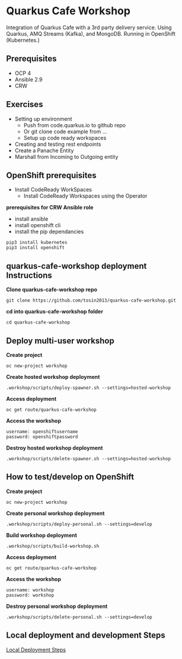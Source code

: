 Quarkus Cafe Workshop
=====================

Integration  of Quarkus Cafe with a 3rd party delivery service.  Using Quarkus, AMQ Streams (Kafka), and MongoDB. Running in OpenShift (Kubernetes.)

## Prerequisites
* OCP 4 
* Ansible 2.9
* CRW

## Exercises
* Setting up environment 
  * Push from code.quarkus.io to github repo
  * Or git clone code example from ...
  * Setup up code ready workspaces 
* Creating and testing rest endpoints
* Create a Panache Entity
* Marshall from Incoming to Outgoing entity

## OpenShift prerequisites 
* Install CodeReady WorkSpaces  
  * Install CodeReady Workspaces using the Operator

**prerequisites for CRW Ansible role**
* install ansible
* install openshift cli
* install the pip dependancies 
```
pip3 install kubernetes
pip3 install openshift
```

## quarkus-cafe-workshop deployment Instructions
**Clone quarkus-cafe-workshop repo**
```
git clone https://github.com/tosin2013/quarkus-cafe-workshop.git
```

**cd into  quarkus-cafe-workshop folder**
```
cd quarkus-cafe-workshop
```

## Deploy multi-user workshop
**Create project**
```
oc new-project workshop
```

**Create hosted workshop deployment**
```
.workshop/scripts/deploy-spawner.sh --settings=hosted-workshop
```

**Access deployment**
```
oc get route/quarkus-cafe-workshop
```

**Access the workshop**
```
username: openshiftusername
password: openshiftpassword
```

**Destroy hosted workshop deployment**
```
.workshop/scripts/delete-spawner.sh --settings=hosted-workshop
```


## How to test/develop on OpenShift

**Create project**
```
oc new-project workshop
```

**Create personal workshop deployment**
```
.workshop/scripts/deploy-personal.sh --settings=develop
```

**Build workshop deployment**
```
.workshop/scripts/build-workshop.sh
```

**Access deployment**
```
oc get route/quarkus-cafe-workshop
```

**Access the workshop**
```
username: workshop 
password: workshop
```

**Destroy personal workshop deployment**
```
.workshop/scripts/delete-personal.sh --settings=develop
```

## Local deployment and development Steps 
[Local Deployment Steps](.workshop/scripts/README.md)